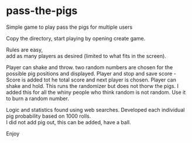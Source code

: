 # pass-the-pigs
Simple game to play pass the pigs for multiple users

Copy the directory, start playing by opening create game.  

Rules are easy,  
add as many players as desired (limited to what fits in the screen).

Player can shake and throw. two random numbers are chosen for the possible pig positions and displayed.
Player and stop and save score - Score is added tot he total score and next player is chosen.
Player can shake and hold.  This runs the randomizer but does not thorw the pigs. I added this for all the whiny people who think random is not random.  Use it to burn a random number.

Logic and statistics found using web searches. Developed each individual pig probability based on 1000 rolls.  
I did not add pig out, this can be added, have a ball.


Enjoy
